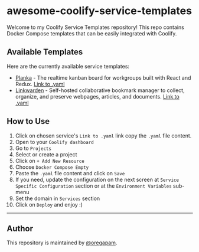 # awesome-coolify-service-templates

Welcome to my Coolify Service Templates repository! This repo contains Docker Compose templates that can be easily integrated with Coolify.

## Available Templates

Here are the currently available service templates:

- [Planka](https://github.com/plankanban/planka) - The realtime kanban board for workgroups built with React and Redux.
  [Link to .yaml](https://raw.githubusercontent.com/oregapam/awesome-coolify-service-templates/refs/heads/main/templates/compose/planka.yaml)
- [Linkwarden](https://github.com/linkwarden/linkwarden) - Self-hosted collaborative bookmark manager to collect, organize, and preserve webpages, articles, and documents.
  [Link to .yaml](https://raw.githubusercontent.com/oregapam/awesome-coolify-service-templates/refs/heads/main/templates/compose/linkwarden.yaml)

## How to Use

1. Click on chosen service's `Link to .yaml` link copy the `.yaml` file content.
2. Open to your `Coolify dashboard`
3. Go to `Projects`
4. Select or create a project
5. Click on `+ Add New Resource`
6. Choose `Docker Compose Empty`
7. Paste the `.yaml` file content and click on `Save`
8. If you need, update the configuration on the next screen at `Service Specific Configuration` section or at the `Environment Variables` sub-menu
9. Set the domain in `Services` section
10. Click on `Deploy` and enjoy :)

---

## Author

This repository is maintained by [@oregapam](https://github.com/oregapam).

